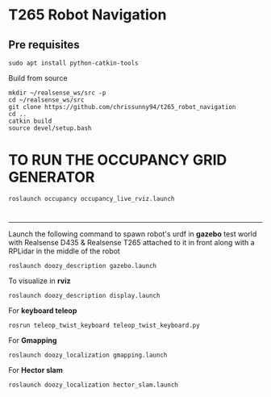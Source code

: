 # T265 Robot Navigation



## Pre requisites 

```
sudo apt install python-catkin-tools
```


Build from source


```
mkdir ~/realsense_ws/src -p
cd ~/realsense_ws/src
git clone https://github.com/chrissunny94/t265_robot_navigation
cd ..
catkin build
source devel/setup.bash

```


# TO RUN THE OCCUPANCY GRID GENERATOR 

```
roslaunch occupancy occupancy_live_rviz.launch
```




#
---------------------------------------------------------------------------------------------------------------------------------------------------------------

Launch the following command to spawn robot's urdf in **gazebo** test world with Realsense D435 & Realsense T265 attached to it in front along with a RPLidar in the middle of the robot
```
roslaunch doozy_description gazebo.launch
```


To visualize in **rviz**
```
roslaunch doozy_description display.launch
```

For **keyboard teleop**
```
rosrun teleop_twist_keyboard teleop_twist_keyboard.py 
```

For **Gmapping**
```
roslaunch doozy_localization gmapping.launch
```

For **Hector slam**
```
roslaunch doozy_localization hector_slam.launch
```





